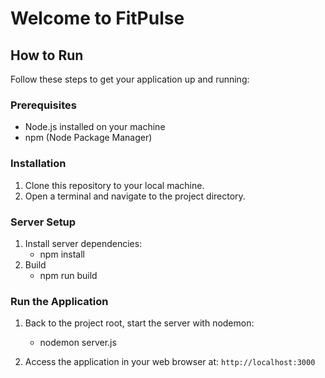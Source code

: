 # Welcome to FitPulse


## How to Run

Follow these steps to get your application up and running:

### Prerequisites

- Node.js installed on your machine
- npm (Node Package Manager)

### Installation

1. Clone this repository to your local machine.
2. Open a terminal and navigate to the project directory.

### Server Setup

1. Install server dependencies:
    - npm install
2. Build
    - npm run build
      
### Run the Application

1. Back to the project root, start the server with nodemon:
    - nodemon server.js
  
2. Access the application in your web browser at: `http://localhost:3000`
